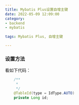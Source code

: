 ```yaml
---
title: Mybatis Plus设置自增主键
date: 2022-05-09 12:09:00
category:
- backend
- mybatis 
  
tags: Mybatis Plus, 自增主键

---
```


### 设置方法

看如下代码：
```java
	/**
	 * 
	 */
	@TableId(type = IdType.AUTO)
	private Long id;
```